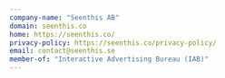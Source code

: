 ```yaml
---
company-name: "Seenthis AB"
domain: seenthis.co
home: https://seenthis.co/
privacy-policy: https://seenthis.co/privacy-policy/
email: contact@seenthis.se
member-of: "Interactive Advertising Bureau (IAB)"
---
```




